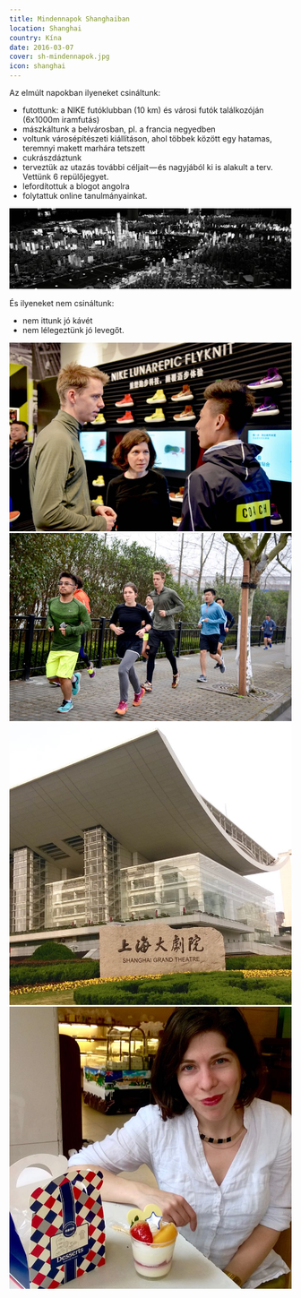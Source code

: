 ```yaml
---
title: Mindennapok Shanghaiban
location: Shanghai
country: Kína
date: 2016-03-07
cover: sh-mindennapok.jpg
icon: shanghai
---
```


Az elmúlt napokban ilyeneket csináltunk:

- futottunk: a NIKE futóklubban (10 km) és városi futók találkozóján (6x1000m iramfutás)
- mászkáltunk a belvárosban, pl. a francia negyedben<!--more-->
- voltunk városépítészeti kiállításon, ahol többek között egy hatamas, teremnyi makett marhára tetszett
- cukrászdáztunk
- terveztük az utazás további céljait — és nagyjából ki is alakult a terv. Vettünk 6 repülőjegyet.
- lefordítottuk a blogot angolra
- folytattuk online tanulmányainkat.

![](../../img/0307-1.jpg)  

És ilyeneket nem csináltunk:
- nem ittunk jó kávét
- nem lélegeztünk jó levegőt.

![run club](../../img/0307-2.jpg)
![running around Century park](../../img/0307-3.jpg)
![Shanghai Grand Theatre](../../img/0307-5.jpg)
![Eszter eating cake](../../img/0307-6.jpg)
